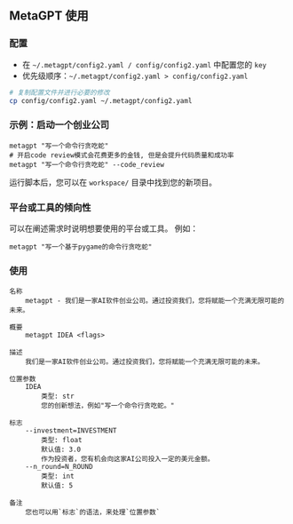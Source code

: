 ## MetaGPT 使用

### 配置

- 在 `~/.metagpt/config2.yaml / config/config2.yaml` 中配置您的 `key`
- 优先级顺序：`~/.metagpt/config2.yaml > config/config2.yaml`

```bash
# 复制配置文件并进行必要的修改
cp config/config2.yaml ~/.metagpt/config2.yaml
```

### 示例：启动一个创业公司

```shell
metagpt "写一个命令行贪吃蛇"
# 开启code review模式会花费更多的金钱, 但是会提升代码质量和成功率
metagpt "写一个命令行贪吃蛇" --code_review
```

运行脚本后，您可以在 `workspace/` 目录中找到您的新项目。

### 平台或工具的倾向性
可以在阐述需求时说明想要使用的平台或工具。
例如：
```shell
metagpt "写一个基于pygame的命令行贪吃蛇"
```

### 使用

```
名称
    metagpt - 我们是一家AI软件创业公司。通过投资我们，您将赋能一个充满无限可能的未来。

概要
    metagpt IDEA <flags>

描述
    我们是一家AI软件创业公司。通过投资我们，您将赋能一个充满无限可能的未来。

位置参数
    IDEA
        类型: str
        您的创新想法，例如"写一个命令行贪吃蛇。"

标志
    --investment=INVESTMENT
        类型: float
        默认值: 3.0
        作为投资者，您有机会向这家AI公司投入一定的美元金额。
    --n_round=N_ROUND
        类型: int
        默认值: 5

备注
    您也可以用`标志`的语法，来处理`位置参数`
```
